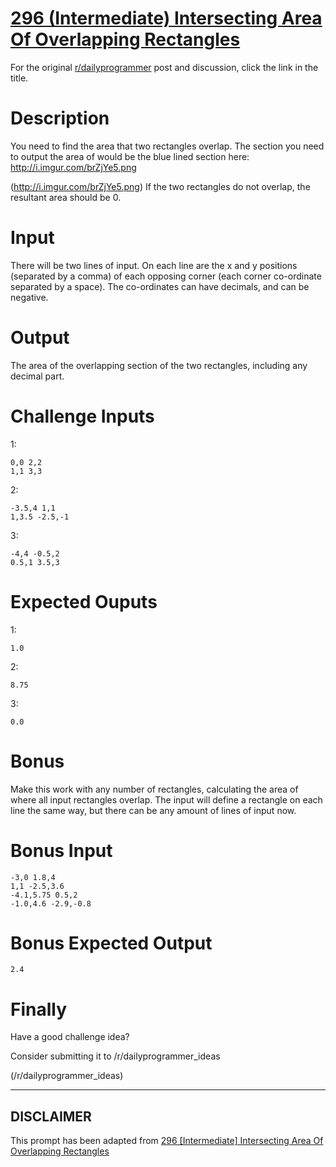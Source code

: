 # [296 (Intermediate) Intersecting Area Of Overlapping Rectangles](https://www.reddit.com/r/dailyprogrammer/comments/5jpt8v/20161222_challenge_296_intermediate_intersecting/)

For the original [r/dailyprogrammer](https://www.reddit.com/r/dailyprogrammer/) post and discussion, click the link in the title.

# Description
You need to find the area that two rectangles overlap.  The section you need to output the area of would be the blue lined section here: http://i.imgur.com/brZjYe5.png

(http://i.imgur.com/brZjYe5.png)
If the two rectangles do not overlap, the resultant area should be 0.

# Input
There will be two lines of input.  On each line are the x and y positions (separated by a comma) of each opposing corner (each corner co-ordinate separated by a space).  The co-ordinates can have decimals, and can be negative. 

# Output
The area of the overlapping section of the two rectangles, including any decimal part.

# Challenge Inputs
1:


```
0,0 2,2
1,1 3,3
```
2:


```
-3.5,4 1,1
1,3.5 -2.5,-1
```
3:


```
-4,4 -0.5,2
0.5,1 3.5,3
```
# Expected Ouputs
1:


```
1.0
```
2:


```
8.75
```
3:


```
0.0
```
# Bonus
Make this work with any number of rectangles, calculating the area of where all input rectangles overlap.  The input will define a rectangle on each line the same way, but there can be any amount of lines of input now.

# Bonus Input

```
-3,0 1.8,4
1,1 -2.5,3.6
-4.1,5.75 0.5,2
-1.0,4.6 -2.9,-0.8
```
# Bonus Expected Output

```
2.4
```
# Finally
Have a good challenge idea?

Consider submitting it to /r/dailyprogrammer_ideas

(/r/dailyprogrammer_ideas)

----
## **DISCLAIMER**
This prompt has been adapted from [296 [Intermediate] Intersecting Area Of Overlapping Rectangles](https://www.reddit.com/r/dailyprogrammer/comments/5jpt8v/20161222_challenge_296_intermediate_intersecting/
)
